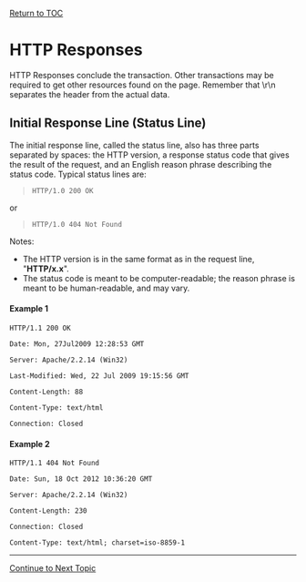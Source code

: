 <a href="https://github.com/CyberTrainingUSAF/08-Network-Programming/blob/master/00-Table-of-Contents.md" > Return to TOC </a>

# HTTP Responses

HTTP Responses conclude the transaction. Other transactions may be required to get other resources found on the page. Remember that \r\n separates the header from the actual data.

## Initial Response Line \(Status Line\)

The initial response line, called the status line, also has three parts separated by spaces: the HTTP version, a response status code that gives the result of the request, and an English reason phrase describing the status code. Typical status lines are:

> ```text
> HTTP/1.0 200 OK
> ```

or

> ```text
> HTTP/1.0 404 Not Found
> ```

Notes:

* The HTTP version is in the same format as in the request line, "**HTTP/x.x**".
* The status code is meant to be computer-readable; the reason phrase is meant to be human-readable, and may vary.

#### Example 1

`HTTP/1.1 200 OK`

`Date: Mon, 27Jul2009 12:28:53 GMT`

`Server: Apache/2.2.14 (Win32)`

`Last-Modified: Wed, 22 Jul 2009 19:15:56 GMT`

`Content-Length: 88`

`Content-Type: text/html`

`Connection: Closed`

#### Example 2

`HTTP/1.1 404 Not Found`

`Date: Sun, 18 Oct 2012 10:36:20 GMT`

`Server: Apache/2.2.14 (Win32)`

`Content-Length: 230`

`Connection: Closed`

`Content-Type: text/html; charset=iso-8859-1`

---

<a href="https://github.com/CyberTrainingUSAF/08-Network-Programming/blob/master/07-osi-layer-7/http-status-codes.md" > Continue to Next Topic </a>
